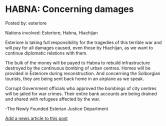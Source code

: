 # HABNA: Concerning damages

Posted by: esteriore

Nations involved: Esteriore, Habna, Hiachijan

Esteriore is taking full responsibility for the tragedies of this terrible war and will pay for all damages caused, even those by Hiachijan, as we want to continue diplomatic relations with them.

The bulk of the money will be payed to Habna to rebuild infrastructure destroyed by the continuous bombing of urban centres. Homes will be provided in Esteriore during reconstruction. And concerning the Solborgian tourists, they are being sent back home in an airplane as we speak.

Corrupt Government officials who approved the bombings of city centres will be jailed for war crimes. Their entire bank accounts are being drained and shared with refugees affected by the war.

-The Newly Founded Esterian Justice Department 

[Add a news article to this post](http://solborg.xyz/rp/admin.php?event=2016-11-15_concerning-damages-esteriore)

